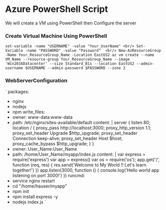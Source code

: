 # Azure PowerShell Script
We will create a VM using PowerShell then Configure the server
### Create Virtual Machine Using PowerShell
`set-variable -name "USERNAME" -value "Your_UserName" <br/>
Set-Variable -name "PASSWORD" -value "Password"  <br/>
New-AzResourceGroup -Name Your_ResourceGroup_Name -Location EastUS2
az vm create --name VM_Name --resource-group Your_ResourceGroup_Name --image 'Win2016Datacenter' --size Standard_B1s --location EastUS2 --admin-username $USERNAME --admin-password $PASSWORD --zone 2`
### WebServerConfiguration
` packages:
  - nginx
  - nodejs
  - npm
write_files:
  - owner: www-data:www-data
  - path: /etc/nginx/sites-available/default
    content: |
      server {
        listen 80;
        location / {
          proxy_pass http://localhost:3000;
          proxy_http_version 1.1;
          proxy_set_header Upgrade $http_upgrade;
          proxy_set_header Connection keep-alive;
          proxy_set_header Host $host;
          proxy_cache_bypass $http_upgrade;
        }
      }
  - owner: User_Name:User_Name
  - path: /home/User_Name/myapp/index.js
    content: |
      var express = require('express')
      var app = express()
      var os = require('os');
      app.get('/', function (req, res) {
        res.send('Welcome to My World !! Let's learn together!')
      })
      app.listen(3000, function () {
        console.log('Hello world app listening on port 3000!')
      })
runcmd:
  - service nginx restart
  - cd "/home/hauser/myapp"
  - npm init
  - npm install express -y
  - nodejs index.js `
